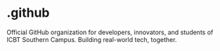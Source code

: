 # .github
Official GitHub organization for developers, innovators, and students of ICBT Southern Campus. Building real-world tech, together.
